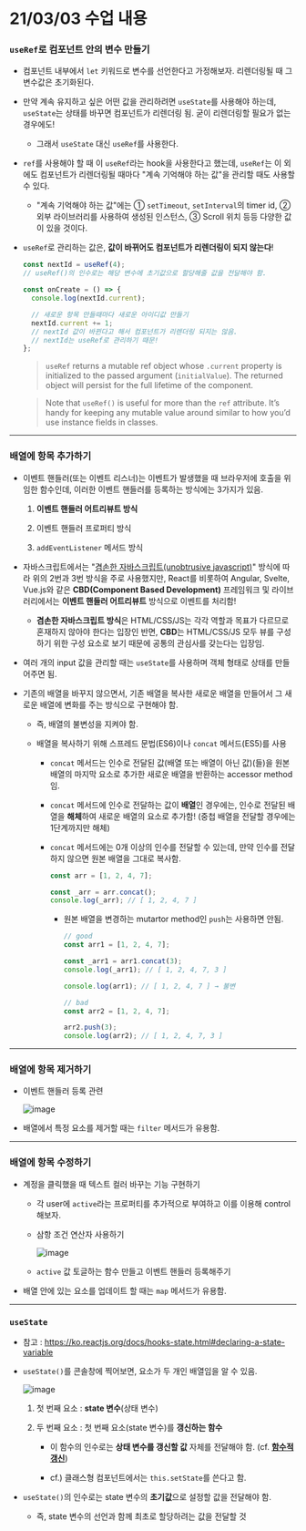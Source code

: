 # 21/03/03 수업 내용
### `useRef`로 컴포넌트 안의 변수 만들기

- 컴포넌트 내부에서 `let` 키워드로 변수를 선언한다고 가정해보자. 리렌더링될 때 그 변수값은 초기화된다.

- 만약 계속 유지하고 싶은 어떤 값을 관리하려면 `useState`를 사용해야 하는데, `useState`는 상태를 바꾸면 컴포넌트가 리렌더링 됨. 굳이 리렌더링할 필요가 없는 경우에도!

  - 그래서 `useState` 대신 `useRef`를 사용한다.

- `ref`를 사용해야 할 때 이 `useRef`라는 hook을 사용한다고 했는데, `useRef`는 이 외에도 컴포넌트가 리렌더링될 때마다 "계속 기억해야 하는 값"을 관리할 때도 사용할 수 있다.

  - "계속 기억해야 하는 값"에는 ① `setTimeout`, `setInterval`의 timer id, ② 외부 라이브러리를 사용하여 생성된 인스턴스, ③ Scroll 위치 등등 다양한 값이 있을 것이다.

- `useRef`로 관리하는 값은, **값이 바뀌어도 컴포넌트가 리렌더링이 되지 않는다**!

  ```js
  const nextId = useRef(4);
  // useRef()의 인수로는 해당 변수에 초기값으로 할당해줄 값을 전달해야 함.

  const onCreate = () => {
    console.log(nextId.current);

    // 새로운 항목 만들때마다 새로운 아이디값 만들기
    nextId.current += 1;
    // nextId 값이 바뀐다고 해서 컴포넌트가 리렌더링 되지는 않음.
    // nextId는 useRef로 관리하기 때문!
  };
  ```

  > `useRef` returns a mutable ref object whose `.current` property is initialized to the passed argument (`initialValue`). The returned object will persist for the full lifetime of the component.

  > Note that `useRef()` is useful for more than the `ref` attribute. It’s handy for keeping any mutable value around similar to how you’d use instance fields in classes.

___
### 배열에 항목 추가하기

- 이벤트 핸들러(또는 이벤트 리스너)는 이벤트가 발생했을 때 브라우저에 호출을 위임한 함수인데, 이러한 이벤트 핸들러를 등록하는 방식에는 3가지가 있음.

  1. **이벤트 핸들러 어트리뷰트 방식**

  2. 이벤트 핸들러 프로퍼티 방식

  3. `addEventListener` 메서드 방식

- 자바스크립트에서는 "[겸손한 자바스크립트(unobtrusive javascript)](https://blog.martinwork.co.kr/javascript/2017/07/23/unobstrusive-javascript.html)" 방식에 따라 위의 2번과 3번 방식을 주로 사용했지만, React를 비롯하여 Angular, Svelte, Vue.js와 같은 **CBD(Component Based Development)** 프레임워크 및 라이브러리에서는 **이벤트 핸들러 어트리뷰트** 방식으로 이벤트를 처리함!

  - **겸손한 자바스크립트 방식**은 HTML/CSS/JS는 각각 역할과 목표가 다르므로 혼재하지 않아야 한다는 입장인 반면, **CBD**는 HTML/CSS/JS 모두 뷰를 구성하기 위한 구성 요소로 보기 때문에 공통의 관심사를 갖는다는 입장임.

- 여러 개의 input 값을 관리할 때는 `useState`를 사용하며 객체 형태로 상태를 만들어주면 됨.

- 기존의 배열을 바꾸지 않으면서, 기존 배열을 복사한 새로운 배열을 만들어서 그 새로운 배열에 변화를 주는 방식으로 구현해야 함.

  - 즉, 배열의 불변성을 지켜야 함.

  - 배열을 복사하기 위해 스프레드 문법(ES6)이나 `concat` 메서드(ES5)를 사용 

    - `concat` 메서드는 인수로 전달된 값(배열 또는 배열이 아닌 값)(들)을 원본 배열의 마지막 요소로 추가한 새로운 배열을 반환하는 accessor method임.

    - `concat` 메서드에 인수로 전달하는 값이 **배열**인 경우에는, 인수로 전달된 배열을 **해체**하여 새로운 배열의 요소로 추가함! (중첩 배열을 전달할 경우에는 1단계까지만 해체)

    - `concat` 메서드에는 0개 이상의 인수를 전달할 수 있는데, 만약 인수를 전달하지 않으면 원본 배열을 그대로 복사함.

      ```js
      const arr = [1, 2, 4, 7];

      const _arr = arr.concat();
      console.log(_arr); // [ 1, 2, 4, 7 ]
      ```

      - 원본 배열을 변경하는 mutartor method인 `push`는 사용하면 안됨.

        ```js
        // good
        const arr1 = [1, 2, 4, 7];

        const _arr1 = arr1.concat(3);
        console.log(_arr1); // [ 1, 2, 4, 7, 3 ]

        console.log(arr1); // [ 1, 2, 4, 7 ] → 불변

        // bad
        const arr2 = [1, 2, 4, 7];

        arr2.push(3);
        console.log(arr2); // [ 1, 2, 4, 7, 3 ]
        ```

___
### 배열에 항목 제거하기

- 이벤트 핸들러 등록 관련

  ![image](https://user-images.githubusercontent.com/54733637/109794797-95144800-7c59-11eb-81e0-3c3ce90312cf.png)
  
- 배열에서 특정 요소를 제거할 때는 `filter` 메서드가 유용함.

___
### 배열에 항목 수정하기

- 계정을 클릭했을 때 텍스트 컬러 바꾸는 기능 구현하기

  - 각 user에 `active`라는 프로퍼티를 추가적으로 부여하고 이를 이용해 control해보자.

  - 삼항 조건 연산자 사용하기

    ![image](https://user-images.githubusercontent.com/54733637/109797190-7794ad80-7c5c-11eb-95c0-9f61c5cae6e1.png)
  
  - `active` 값 토글하는 함수 만들고 이벤트 핸들러 등록해주기

- 배열 안에 있는 요소를 업데이트 할 때는 `map` 메서드가 유용함.

___
### `useState`

- 참고 : https://ko.reactjs.org/docs/hooks-state.html#declaring-a-state-variable

- `useState()`를 콘솔창에 찍어보면, 요소가 두 개인 배열임을 알 수 있음.

  ![image](https://user-images.githubusercontent.com/54733637/109800550-a876e180-7c60-11eb-8a17-5d7e29829a6a.png)

    1. 첫 번째 요소 : **state 변수**(상태 변수)

    2. 두 번째 요소 : 첫 번째 요소(state 변수)를 **갱신하는 함수**
    
        - 이 함수의 인수로는 **상태 변수를 갱신할 값** 자체를 전달해야 함. (cf. [**함수적 갱신**](https://ko.reactjs.org/docs/hooks-reference.html#functional-updates))

        - cf.) 클래스형 컴포넌트에서는 `this.setState`를 쓴다고 함.

- `useState()`의 인수로는 state 변수의 **초기값**으로 설정할 값을 전달해야 함.

  - 즉, state 변수의 선언과 함께 최초로 할당하려는 값을 전달할 것
